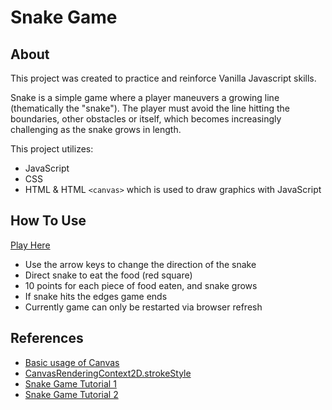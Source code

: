 # Snake Game

## About

This project was created to practice and reinforce Vanilla Javascript skills.

Snake is a simple game where a player maneuvers a growing line (thematically the "snake"). The player must avoid the line hitting the boundaries, other obstacles or itself, which becomes increasingly challenging as the snake grows in length.

This project utilizes:

- JavaScript
- CSS
- HTML & HTML `<canvas>` which is used to draw graphics with JavaScript

## How To Use

[Play Here](https://stephnitis.github.io/snake-game/)

- Use the arrow keys to change the direction of the snake
- Direct snake to eat the food (red square)
- 10 points for each piece of food eaten, and snake grows
- If snake hits the edges game ends
- Currently game can only be restarted via browser refresh

## References

- [Basic usage of Canvas](https://developer.mozilla.org/en-US/docs/Web/API/Canvas_API/Tutorial/Basic_usage)
- [CanvasRenderingContext2D.strokeStyle](https://developer.mozilla.org/en-US/docs/Web/API/CanvasRenderingContext2D/strokeStyle)
- [Snake Game Tutorial 1](https://www.educative.io/blog/javascript-snake-game-tutorial)
- [Snake Game Tutorial 2](https://www.freecodecamp.org/news/how-to-build-a-snake-game-in-javascript/)